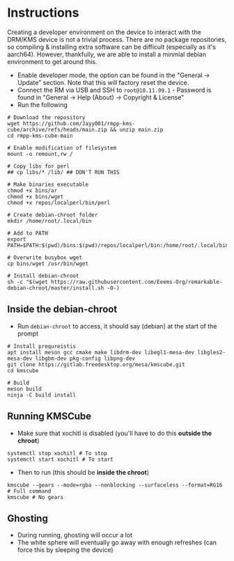 # Instructions

Creating a developer environment on the device to interact with the DRM/KMS device is not a trivial process. There are no package repositories, so compiling & installing extra software can be difficult (especially as it's aarch64). However, thankfully, we are able to install a minmial debian environment to get around this.


* Enable developer mode, the option can be found in the "General -> Update" section. Note that this will factory reset the device.
* Connect the RM via USB and SSH to `root@10.11.99.1` - Password is found in "General -> Help (About) -> Copyright & License"
* Run the following

```
# Download the repository
wget https://github.com/Jayy001/rmpp-kms-cube/archive/refs/heads/main.zip && unzip main.zip
cd rmpp-kms-cube-main

# Enable modification of filesystem
mount -o remount,rw /

# Copy libs for perl
## cp libs/* /lib/ ## DON'T RUN THIS

# Make binaries executable
chmod +x bins/ar
chmod +x bins/wget
chmod +x repos/localperl/bin/perl

# Create debian-chroot folder
mkdir /home/root/.local/bin

# Add to PATH
export PATH=$PATH:$(pwd)/bins:$(pwd)/repos/localperl/bin:/home/root/.local/bin

# Overwrite busybox wget
cp bins/wget /usr/bin/wget

# Install debian-chroot
sh -c "$(wget https://raw.githubusercontent.com/Eeems-Org/remarkable-debian-chroot/master/install.sh -O-)
```

## Inside the debian-chroot
* Run `debian-chroot` to access, it should say (debian) at the start of the prompt

```
# Install prequreistis
apt install meson gcc cmake make libdrm-dev libegl1-mesa-dev libgles2-mesa-dev libgbm-dev pkg-config libpng-dev
git clone https://gitlab.freedesktop.org/mesa/kmscube.git
cd kmscube

# Build
meson build
ninja -C build install
```

## Running KMSCube
* Make sure that xochitl is disabled (you'll have to do this **outside the chroot**)
```
systemctl stop xochitl # To stop
systemctl start xochitl # To start
```
* Then to run (this should be **inside the chroot**)
```
kmscube --gears --mode=rgba --nonblocking --surfaceless --format=RG16 # Full command
kmscube # No gears
```
## Ghosting
* During running, ghosting will occur a lot
* The white sphere will eventually go away with enough refreshes (can force this by sleeping the device)


